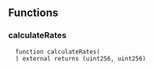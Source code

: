 


## Functions
### calculateRates
```solidity
  function calculateRates(
  ) external returns (uint256, uint256)
```





